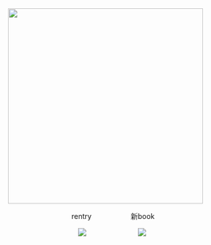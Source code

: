 <div id="header" align="center">
<img src="https://file.garden/Z3bN9S1OK095pmVR/Untitled228_20241222125518.png" alt=" " width="384" height="384">
<div id="header" align="center">

 ㅤ ㅤrentryㅤㅤㅤㅤㅤㅤ新book

 ㅤㅤ[![](https://file.garden/Zr9pQUjDehbOqoLM/chiflower.gif)](https://sntry.cc/helel)ㅤ ㅤㅤ ㅤㅤㅤ ㅤ[![](https://file.garden/Zr9pQUjDehbOqoLM/chithread.gif)](https://helel.atabook.org/)
